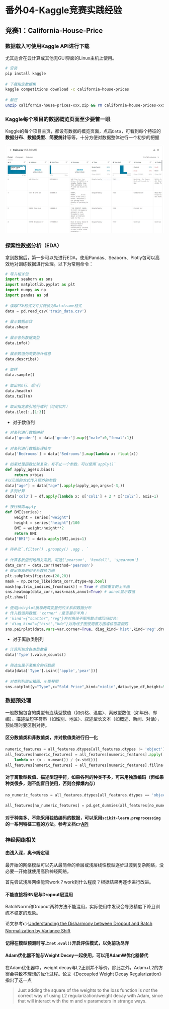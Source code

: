 # 番外04-Kaggle竞赛实践经验

## 竞赛1：California-House-Price

### 数据载入可使用Kaggle API进行下载

尤其适合在云计算或其他无GUI界面的Linux主机上使用。

```bash
# 安装
pip install kaggle

# 下载指定数据集
kaggle competitions download -c california-house-prices

# 解压
unzip california-house-prices-xxx.zip && rm california-house-prices-xxx.zip
```

### Kaggle每个项目的数据概览页面至少要瞥一眼

Kaggle的每个项目主页，都设有数据的概览页面，点击`Data`，可看到每个特征的**数据分布**、**数据类型**、**简要统计**等等，十分方便对数据整体进行一个初步的把握

![kaggle_data](../Images/kaggle_data.jpg)

### 探索性数据分析（EDA）

拿到数据后，第一步可以先进行EDA，使用Pandas、Seaborn、Plotly包可以高效地对训练数据进行处理。以下为常用命令：

```python
# 导入相关包
import seaborn as sns 
import matplotlib.pyplot as plt
import numpy as np
import pandas as pd

# 读取CSV格式文件并转换为Dataframe格式
data = pd.read_csv('train_data.csv')

# 展示数据形状
data.shape

# 展示各列数据类型
data.info()

# 展示数值列简要统计信息
data.describe()

# 取样
data.sample()

# 取出前n行、后n行
data.head(n)
data.tail(n)

# 取出指定索引地行或列（可用切片）
data.iloc[:,[1:3]]
```

- 对于数值列

```python
# 对某列进行数据映射
data['gender'] = data['gender'].map({"male":0,"femal":1})

# 对某列进行数据处理操作
data['Bedrooms'] = data['Bedrooms'].map(lambda x: float(x))

# 如果处理函数比较复杂，有不止一个参数，可以使用`apply()`
def apply_age(x,bias):
    return x+bias
#以元组的方式传入额外的参数
data["age"] = data["age"].apply(apply_age,args=(-3,))
# 多列计算
data['col3'] = df.apply(lambda x: x['col1'] + 2 * x['col2'], axis=1) 

# 按行横向apply
def BMI(series):
    weight = series["weight"]
    height = series["height"]/100
    BMI = weight/height**2
    return BMI
data["BMI"] = data.apply(BMI,axis=1)

# 待补充`.filter() .groupby() .agg . `

# 计算各数值列地相关系数，可选{'pearson', 'kendall', 'spearman'}
data_corr = data.corr(method='pearson')
# 做出直观的相关系数热力图
plt.subplots(figsize=(20,20))
mask = np.zeros_like(data_corr,dtype=np.bool)
mask[np.triu_indices_from(mask)] = True # 遮掉重复的上半图
sns.heatmap(data_corr,mask=mask,annot=True) # annot显示数值
plt.show()

# 使用pairplot展现两两变量列的关系和数据分布
# 传入数值列数据，'corner'：是否展示半角；
# 'kind'={"scatter","reg"}非对角线子图用散点或回归拟合:
# 'diag_kind'={"hist","kde"}对角线子图使用直方图或核密度函数
sns.pairplot(data,vars=var,corner=True, diag_kind='hist',kind='reg',dropna=True)
```

- 对于离散类别列

```python
# 计算所包含各类型数量
data['Type'].value_counts()

# 筛选出属于某集合的行数据
data[data['Type'].isin(['apple','pear'])]

# 对类别列做出箱图、小提琴图
sns.catplot(y="Type",x="Sold Price",kind="violin",data=type_df,height=5,aspect=3)
```

### 数据预处理

一般数据包含的类型有连续型数值（如价格、温度）、离散型数值（如年份、邮编）、描述型短字符串（如性别、地区）、叙述型长文本（如概述、新闻、对话），预处理时要区别对待。

#### 区分数值类和非数值类，并对数值类进行归一化

```python
numeric_features = all_features.dtypes[all_features.dtypes != 'object'].index
all_features[numeric_features] = all_features[numeric_features].apply(
    lambda x: (x - x.mean()) / (x.std()))
all_features[numeric_features] = all_features[numeric_features].fillna(0)
```

#### 对于离散型数值、描述型短字符，如果各列的种类不多，可采用独热编码（但如果种类很多，则不能盲目使用，否则会撑爆内存）

```python
no_numeric_features = all_features.dtypes[all_features.dtypes == 'object'].index

all_features[no_numeric_features] = pd.get_dummies(all_features[no_numeric_features], dummy_na=True)
```

#### 对于种类多、不能采用独热编码的数据，可以采用`scikit-learn.preprocessing`的一系列特征工程的方法。参考文档👉[API](https://scikit-learn.org/stable/modules/classes.html#module-sklearn.preprocessing)

### 神经网络相关

#### 由浅入深，奥卡姆定理

最开始的网络模型可以先从最简单的单层或浅层线性模型逐步过渡到复杂网络，没必要一开始就使用高阶神经网络。

首先尝试浅层网络能否work？work到什么程度？根据结果再逐步进行改进。

#### 不能直接将BN层与Dropout层混用

BatchNorm和Dropout两种方法不能混用，实际使用中发现会导致精度下降且训练不稳定的现象。

论文参考👉[Understanding the Disharmony between Dropout and Batch Normalization by Variance Shift](https://arxiv.org/abs/1801.05134)

#### 记得在模型预测时写上`net.eval()`开启评估模式，以免前功尽弃

#### Adam优化器不能与Weight Decey一起使用，可以用AdamW优化器替代

在Adam优化器中，weight decay与L2正则并不等价，除此之外，Adam+L2的方案会导致不理想的优化过程。论文《Decoupled Weight Decay Regularization》指出了这一点

> Just adding the square of the weights to the loss function is *not* the correct way of using L2 regularization/weight decay with Adam, since that will interact with the m and v parameters in strange ways.